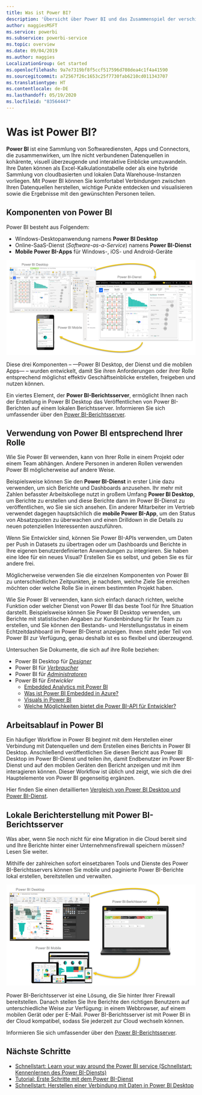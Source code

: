 ```yaml
---
title: Was ist Power BI?
description: 'Übersicht über Power BI und das Zusammenspiel der verschiedenen Komponenten: Power BI Desktop, Power BI-Dienst, mobile Power BI-Funktionen, Berichtsserver, Power BI Embedded.'
author: maggiesMSFT
ms.service: powerbi
ms.subservice: powerbi-service
ms.topic: overview
ms.date: 09/04/2019
ms.author: maggies
LocalizationGroup: Get started
ms.openlocfilehash: 9a7e7319bf8f5ccf517596d708dea4c1f4a41590
ms.sourcegitcommit: a72567f26c1653c25f7730fab6210cd011343707
ms.translationtype: HT
ms.contentlocale: de-DE
ms.lasthandoff: 05/19/2020
ms.locfileid: "83564447"
---
```

# <a name="what-is-power-bi"></a>Was ist Power BI?
**Power BI** ist eine Sammlung von Softwarediensten, Apps und Connectors, die zusammenwirken, um Ihre nicht verbundenen Datenquellen in kohärente, visuell überzeugende und interaktive Einblicke umzuwandeln. Ihre Daten können als Excel-Kalkulationstabelle oder als eine hybride Sammlung von cloudbasierten und lokalen Data Warehouse-Instanzen vorliegen. Mit Power BI können Sie komfortabel Verbindungen zwischen Ihren Datenquellen herstellen, wichtige Punkte entdecken und visualisieren sowie die Ergebnisse mit den gewünschten Personen teilen.

## <a name="the-parts-of-power-bi"></a>Komponenten von Power BI
Power BI besteht aus Folgendem: 
- Windows-Desktopanwendung namens **Power BI Desktop**
- Online-SaaS-Dienst (*Software-as-a-Service*) namens **Power BI-Dienst** 
- **Mobile Power BI-Apps** für Windows-, iOS- und Android-Geräte

![Power BI Desktop, Dienst, mobil](media/power-bi-overview/power-bi-overview-blocks.png)

Diese drei Komponenten – &mdash;Power BI Desktop, der Dienst und die mobilen Apps&mdash; – wurden entwickelt, damit Sie ihren Anforderungen oder ihrer Rolle entsprechend möglichst effektiv Geschäftseinblicke erstellen, freigeben und nutzen können.

Ein viertes Element, der **Power BI-Berichtsserver**, ermöglicht Ihnen nach der Erstellung in Power BI Desktop das Veröffentlichen von Power BI-Berichten auf einem lokalen Berichtsserver. Informieren Sie sich umfassender über den [Power BI-Berichtsserver](#on-premises-reporting-with-power-bi-report-server).

## <a name="how-power-bi-matches-your-role"></a>Verwendung von Power BI entsprechend Ihrer Rolle
Wie Sie Power BI verwenden, kann von Ihrer Rolle in einem Projekt oder einem Team abhängen. Andere Personen in anderen Rollen verwenden Power BI möglicherweise auf andere Weise.

Beispielsweise können Sie den **Power BI-Dienst** in erster Linie dazu verwenden, um sich Berichte und Dashboards anzusehen. Ihr mehr mit Zahlen befasster Arbeitskollege nutzt in großem Umfang **Power BI Desktop**, um Berichte zu erstellen und diese Berichte dann im Power BI-Dienst zu veröffentlichen, wo Sie sie sich ansehen. Ein anderer Mitarbeiter im Vertrieb verwendet dagegen hauptsächlich die **mobile Power BI-App**, um den Status von Absatzquoten zu überwachen und einen Drilldown in die Details zu neuen potenziellen Interessenten auszuführen.

Wenn Sie Entwickler sind, können Sie Power BI-APIs verwenden, um Daten per Push in Datasets zu übertragen oder um Dashboards und Berichte in Ihre eigenen benutzerdefinierten Anwendungen zu integrieren. Sie haben eine Idee für ein neues Visual? Erstellen Sie es selbst, und geben Sie es für andere frei.  

Möglicherweise verwenden Sie die einzelnen Komponenten von Power BI zu unterschiedlichen Zeitpunkten, je nachdem, welche Ziele Sie erreichen möchten oder welche Rolle Sie in einem bestimmten Projekt haben.

Wie Sie Power BI verwenden, kann sich einfach danach richten, welche Funktion oder welcher Dienst von Power BI das beste Tool für Ihre Situation darstellt. Beispielsweise können Sie Power BI Desktop verwenden, um Berichte mit statistischen Angaben zur Kundenbindung für Ihr Team zu erstellen, und Sie können den Bestands- und Herstellungsstatus in einem Echtzeitdashboard im Power BI-Dienst anzeigen. Ihnen steht jeder Teil von Power BI zur Verfügung, genau deshalb ist es so flexibel und überzeugend.

Untersuchen Sie Dokumente, die sich auf ihre Rolle beziehen:
- Power BI Desktop für [*Designer*](desktop-what-is-desktop.md)
- Power BI für [*Verbraucher*](../consumer/end-user-consumer.md)
- Power BI für [*Administratoren*](../admin/service-admin-administering-power-bi-in-your-organization.md)
- Power BI für *Entwickler*
    * [Embedded Analytics mit Power BI](../developer/embedded/embedding.md)
    * [Was ist Power BI Embedded in Azure?](../developer/embedded/azure-pbie-what-is-power-bi-embedded.md)
    * [Visuals in Power BI](../developer/visuals/power-bi-custom-visuals.md)
    * [Welche Möglichkeiten bietet die Power BI-API für Entwickler?](../developer/automation/overview-of-power-bi-rest-api.md)

## <a name="the-flow-of-work-in-power-bi"></a>Arbeitsablauf in Power BI
Ein häufiger Workflow in Power BI beginnt mit dem Herstellen einer Verbindung mit Datenquellen und dem Erstellen eines Berichts in Power BI Desktop. Anschließend veröffentlichen Sie diesen Bericht aus Power BI Desktop im Power BI-Dienst und teilen ihn, damit Endbenutzer im Power BI-Dienst und auf den mobilen Geräten den Bericht anzeigen und mit ihm interagieren können.
Dieser Workflow ist üblich und zeigt, wie sich die drei Hauptelemente von Power BI gegenseitig ergänzen.

Hier finden Sie einen detaillierten [Vergleich von Power BI Desktop und Power BI-Dienst](../fundamentals/service-service-vs-desktop.md).

## <a name="on-premises-reporting-with-power-bi-report-server"></a>Lokale Berichterstellung mit Power BI-Berichtsserver

Was aber, wenn Sie noch nicht für eine Migration in die Cloud bereit sind und Ihre Berichte hinter einer Unternehmensfirewall speichern müssen?  Lesen Sie weiter.

Mithilfe der zahlreichen sofort einsetzbaren Tools und Dienste des Power BI-Berichtsservers können Sie mobile und paginierte Power BI-Berichte lokal erstellen, bereitstellen und verwalten.

![Abbildung der lokalen Tools](media/power-bi-overview/power-bi-report-server2.png)

Power BI-Berichtsserver ist eine Lösung, die Sie hinter Ihrer Firewall bereitstellen. Danach stellen Sie Ihre Berichte den richtigen Benutzern auf unterschiedliche Weise zur Verfügung: in einem Webbrowser, auf einem mobilen Gerät oder per E-Mail. Power BI-Berichtsserver ist mit Power BI in der Cloud kompatibel, sodass Sie jederzeit zur Cloud wechseln können. 

Informieren Sie sich umfassender über den [Power BI-Berichtsserver](../report-server/get-started.md).

## <a name="next-steps"></a>Nächste Schritte
- [Schnellstart: Learn your way around the Power BI service (Schnellstart: Kennenlernen des Power BI-Diensts)](../consumer/end-user-experience.md)   
- [Tutorial: Erste Schritte mit dem Power BI-Dienst](service-get-started.md)
- [Schnellstart: Herstellen einer Verbindung mit Daten in Power BI Desktop](../connect-data/desktop-quickstart-connect-to-data.md)

